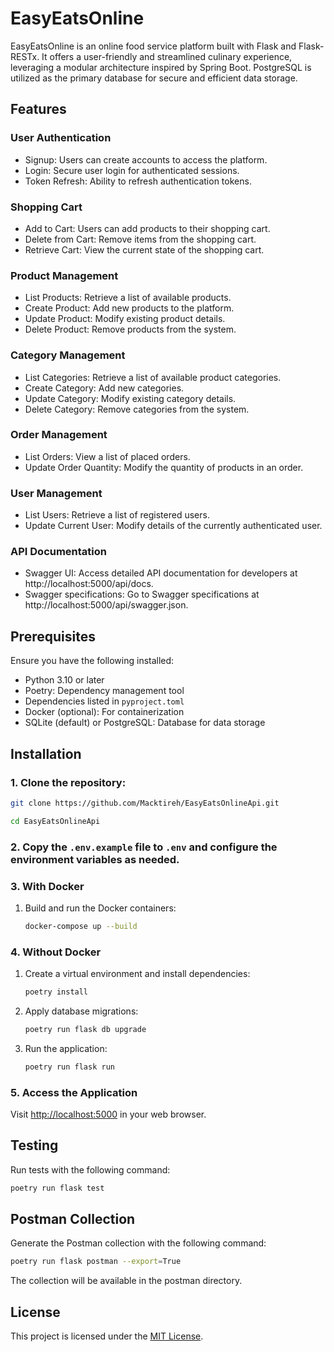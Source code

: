# EasyEatsOnline

EasyEatsOnline is an online food service platform built with Flask and Flask-RESTx. It offers a user-friendly and streamlined culinary experience, leveraging a modular architecture inspired by Spring Boot. PostgreSQL is utilized as the primary database for secure and efficient data storage.


## Features

### User Authentication

- Signup: Users can create accounts to access the platform.
- Login: Secure user login for authenticated sessions.
- Token Refresh: Ability to refresh authentication tokens.

### Shopping Cart

- Add to Cart: Users can add products to their shopping cart.
- Delete from Cart: Remove items from the shopping cart.
- Retrieve Cart: View the current state of the shopping cart.

### Product Management

- List Products: Retrieve a list of available products.
- Create Product: Add new products to the platform.
- Update Product: Modify existing product details.
- Delete Product: Remove products from the system.

### Category Management

- List Categories: Retrieve a list of available product categories.
- Create Category: Add new categories.
- Update Category: Modify existing category details.
- Delete Category: Remove categories from the system.

### Order Management

- List Orders: View a list of placed orders.
- Update Order Quantity: Modify the quantity of products in an order.

### User Management
- List Users: Retrieve a list of registered users.
- Update Current User: Modify details of the currently authenticated user.

### API Documentation

- Swagger UI: Access detailed API documentation for developers at http://localhost:5000/api/docs.
- Swagger specifications: Go to Swagger specifications at http://localhost:5000/api/swagger.json.


## Prerequisites

Ensure you have the following installed:

- Python 3.10 or later
- Poetry: Dependency management tool
- Dependencies listed in `pyproject.toml`
- Docker (optional): For containerization
- SQLite (default) or PostgreSQL: Database for data storage


## Installation

### 1. Clone the repository:
```bash
git clone https://github.com/Macktireh/EasyEatsOnlineApi.git
```

```bash
cd EasyEatsOnlineApi
```

### 2. Copy the `.env.example` file to `.env` and configure the environment variables as needed.

### 3. With Docker

1. Build and run the Docker containers:
    ```bash
    docker-compose up --build
    ```

### 4. Without Docker

1. Create a virtual environment and install dependencies:
    ```bash
    poetry install
    ```

2. Apply database migrations:

    ```bash
    poetry run flask db upgrade
    ```

3. Run the application:

    ```bash
    poetry run flask run
    ```

### 5. Access the Application
Visit [http://localhost:5000](http://localhost:5000) in your web browser.



## Testing

Run tests with the following command:

```bash
poetry run flask test
```


## Postman Collection

Generate the Postman collection with the following command:

```bash
poetry run flask postman --export=True
```

The collection will be available in the postman directory.


## License

This project is licensed under the [MIT License](LICENSE).
